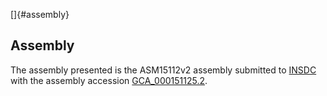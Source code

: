 []{#assembly}

Assembly
--------

The assembly presented is the ASM15112v2 assembly submitted to
[INSDC](http://www.insdc.org) with the assembly accession
[GCA\_000151125.2](http://www.ebi.ac.uk/ena/data/view/GCA_000151125.2).
